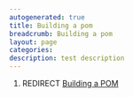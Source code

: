```yaml
---
autogenerated: true
title: Building a pom
breadcrumb: Building a pom
layout: page
categories: 
description: test description
---
```


1.  REDIRECT [Building a POM](Building_a_POM )
